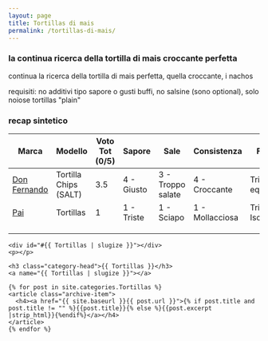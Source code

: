 ```yaml
---
layout: page
title: Tortillas di mais
permalink: /tortillas-di-mais/
---
```


### la continua ricerca della tortilla di mais croccante perfetta

continua la ricerca della tortilla di mais perfetta, quella croccante, i nachos

requisiti: no additivi tipo sapore o gusti buffi, no salsine (sono optional), solo noiose tortillas "plain"

### recap sintetico

| Marca             | Modello           | Voto Tot (0/5) | Sapore            | Sale              | Consistenza       | Forma             |  gr. | Negozio           |
| ----------------- | ----------------- | -------------- | ----------------- | ----------------- | ----------------- | ----------------- | ----------------- | ----------------- |
| [Don Fernando](../_posts/2023-02-28-TortillasDonFernando.md) | Tortilla Chips (SALT) | 3.5 | 4 - Giusto | 3 - Troppo salate | 4 - Croccante | Tri. equilatero | 200 | Despar (nord) |
| [Pai](../_posts/2023-02-25-TortillasPai.md) | Tortillas | 1 | 1 - Triste | 1 - Sciapo | 1 - Mollacciosa | Tri. Isoscele | 230 | ? |
| | | | | | | | | |
| | | | | | | | | |
| | | | | | | | | |





<div id="archives">

  <div class="archive-group">

    <div id="#{{ Tortillas | slugize }}"></div>
    <p></p>
    
    <h3 class="category-head">{{ Tortillas }}</h3>
    <a name="{{ Tortillas | slugize }}"></a>
    
    {% for post in site.categories.Tortillas %}
    <article class="archive-item">
      <h4><a href="{{ site.baseurl }}{{ post.url }}">{% if post.title and post.title != "" %}{{post.title}}{% else %}{{post.excerpt |strip_html}}{%endif%}</a></h4>
    </article>
    {% endfor %}
    
  </div>

</div>
